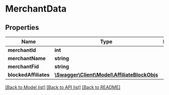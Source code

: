 # MerchantData

## Properties
Name | Type | Description | Notes
------------ | ------------- | ------------- | -------------
**merchantId** | **int** |  | [optional] 
**merchantName** | **string** |  | [optional] 
**merchantFid** | **string** |  | [optional] 
**blockedAffiliates** | [**\Swagger\Client\Model\AffiliateBlockObjs**](AffiliateBlockObjs.md) |  | [optional] 

[[Back to Model list]](../README.md#documentation-for-models) [[Back to API list]](../README.md#documentation-for-api-endpoints) [[Back to README]](../README.md)



